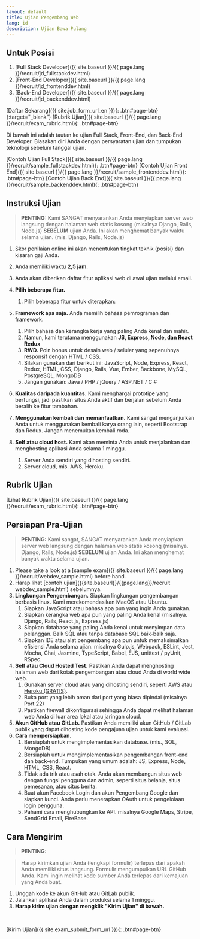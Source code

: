 ```yaml
---
layout: default
title: Ujian Pengembang Web
lang: id
description: Ujian Bawa Pulang
---
```




## Untuk Posisi

1. [Full Stack Developer]({{ site.baseurl }}/{{ page.lang }}/recruit/jd_fullstackdev.html)
1. [Front-End Developer]({{ site.baseurl }}/{{ page.lang }}/recruit/jd_frontenddev.html)
1. [Back-End Developer]({{ site.baseurl }}/{{ page.lang }}/recruit/jd_backenddev.html)

[Daftar Sekarang]({{ site.job_form_url_en }}){: .btn#page-btn}{:target="\_blank"}
[Rubrik Ujian]({{ site.baseurl }}/{{ page.lang }}/recruit/exam_rubric.html){: .btn#page-btn}

Di bawah ini adalah tautan ke ujian Full Stack, Front-End, dan Back-End Developer. Biasakan diri Anda dengan persyaratan ujian dan tumpukan teknologi sebelum tanggal ujian.

[Contoh Ujian Full Stack]({{ site.baseurl }}/{{ page.lang }}/recruit/sample_fullstackdev.html){: .btn#page-btn}
[Contoh Ujian Front End]({{ site.baseurl }}/{{ page.lang }}/recruit/sample_frontenddev.html){: .btn#page-btn}
[Contoh Ujian Back End]({{ site.baseurl }}/{{ page.lang }}/recruit/sample_backenddev.html){: .btn#page-btn}

## Instruksi Ujian

> **PENTING:**
> Kami SANGAT menyarankan Anda menyiapkan server web langsung dengan halaman web statis kosong (misalnya Django, Rails, Node.js) **SEBELUM** ujian Anda. Ini akan menghemat banyak waktu selama ujian. (mis. Django, Rails, Node.js)

1. Skor penilaian online ini akan menentukan tingkat teknik (posisi) dan kisaran gaji Anda.
1. Anda memiliki waktu **2,5 jam**.
1. Anda akan diberikan daftar fitur aplikasi web di awal ujian melalui email.
1. **Pilih beberapa fitur.**

   1. Pilih beberapa fitur untuk diterapkan:

1. **Framework apa saja.** Anda memilih bahasa pemrograman dan framework.
   1. Pilih bahasa dan kerangka kerja yang paling Anda kenal dan mahir.
   1. Namun, kami terutama menggunakan **JS, Express, Node, dan React Redux**
   1. **RWD.** Poin bonus untuk desain web / seluler yang sepenuhnya responsif dengan HTML / CSS.
   1. Silakan gunakan dari berikut ini: JavaScript, Node, Express, React, Redux, HTML, CSS, Django, Rails, Vue, Ember, Backbone, MySQL, PostgreSQL, MongoDB
   1. Jangan gunakan: Java / PHP / jQuery / ASP.NET / C #
1. **Kualitas daripada kuantitas.** Kami menghargai prototipe yang berfungsi, jadi pastikan situs Anda aktif dan berjalan sebelum Anda beralih ke fitur tambahan.
1. **Menggunakan kembali dan memanfaatkan.** Kami sangat menganjurkan Anda untuk menggunakan kembali karya orang lain, seperti Bootstrap dan Redux. Jangan menemukan kembali roda.
1. **Self atau cloud host.** Kami akan meminta Anda untuk menjalankan dan menghosting aplikasi Anda selama 1 minggu.
   1. Server Anda sendiri yang dihosting sendiri.
   1. Server cloud, mis. AWS, Heroku.

## Rubrik Ujian

[Lihat Rubrik Ujian]({{ site.baseurl }}/{{ page.lang }}/recruit/exam_rubric.html){: .btn#page-btn}

## Persiapan Pra-Ujian

> **PENTING:**
> Kami sangat, SANGAT menyarankan Anda menyiapkan server web langsung dengan halaman web statis kosong (misalnya. Django, Rails, Node.js) **SEBELUM** ujian Anda. Ini akan menghemat banyak waktu selama ujian.

1. Please take a look at a [sample exam]({{ site.baseurl }}/{{ page.lang }}/recruit/webdev_sample.html) before hand.
1. Harap lihat [contoh ujian]({{site.baseurl}}/{{page.lang}}/recruit webdev_sample.html) sebelumnya.
1. **Lingkungan Pengembangan.** Siapkan lingkungan pengembangan berbasis linux. Kami merekomendasikan MacOS atau Ubuntu.
   1. Siapkan JavaScript atau bahasa apa pun yang ingin Anda gunakan.
   1. Siapkan kerangka web apa pun yang paling Anda kenal (misalnya. Django, Rails, React.js, Express.js)
   1. Siapkan database yang paling Anda kenal untuk menyimpan data pelanggan. Baik SQL atau tanpa database SQL baik-baik saja.
   1. Siapkan IDE atau alat pengembang apa pun untuk memaksimalkan efisiensi Anda selama ujian. misalnya Gulp.js, Webpack, ESLint, Jest, Mocha, Chai, Jasmine, TypeScript, Babel, EJS, unittest / pyUnit, RSpec.
1. **Self atau Cloud Hosted Test.** Pastikan Anda dapat menghosting halaman web dari kotak pengembangan atau cloud Anda di world wide web.
   1. Gunakan server cloud atau yang dihosting sendiri, seperti AWS atau [Heroku (GRATIS)](https://medium.com/enjoy-life-enjoy-coding/heroku-搭配-git-在-heroku-上部署網站的手把手教學-bf4fd6f998b8).
   1. Buka port yang lebih aman dari port yang biasa dipindai (misalnya Port 22)
   1. Pastikan firewall dikonfigurasi sehingga Anda dapat melihat halaman web Anda di luar area lokal atau jaringan cloud.
1. **Akun GitHub atau GitLab.** Pastikan Anda memiliki akun GitHub / GitLab publik yang dapat dihosting kode pengajuan ujian untuk kami evaluasi.
1. **Cara mempersiapkan.**
   1. Bersiaplah untuk mengimplementasikan database. (mis., SQL, MongoDB)
   1. Bersiaplah untuk mengimplementasikan pengembangan front-end dan back-end. Tumpukan yang umum adalah: JS, Express, Node, HTML, CSS, React.
   1. Tidak ada trik atau asah otak. Anda akan membangun situs web dengan fungsi pengguna dan admin, seperti situs belanja, situs pemesanan, atau situs berita.
   1. Buat akun Facebook Login dan akun Pengembang Google dan siapkan kunci. Anda perlu menerapkan OAuth untuk pengelolaan login pengguna.
   1. Pahami cara menghubungkan ke API. misalnya Google Maps, Stripe, SendGrid Email, FireBase.

## Cara Mengirim

> **PENTING:**

> Harap kirimkan ujian Anda (lengkapi formulir) terlepas dari apakah Anda memiliki situs langsung.
> Formulir mengumpulkan URL GitHub Anda. Kami ingin melihat kode sumber Anda terlepas dari kemajuan yang Anda buat.

1. Unggah kode ke akun GitHub atau GitLab publik.
1. Jalankan aplikasi Anda dalam produksi selama 1 minggu.
1. **Harap kirim ujian dengan mengklik "Kirim Ujian" di bawah.**

<br>

[Kirim Ujian]({{ site.exam_submit_form_url }}){: .btn#page-btn}